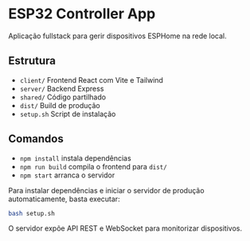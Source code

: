 # ESP32 Controller App

Aplicação fullstack para gerir dispositivos ESPHome na rede local.

## Estrutura
- `client/` Frontend React com Vite e Tailwind
- `server/` Backend Express
- `shared/` Código partilhado
- `dist/` Build de produção
- `setup.sh` Script de instalação

## Comandos
- `npm install` instala dependências
- `npm run build` compila o frontend para `dist/`
- `npm start` arranca o servidor

Para instalar dependências e iniciar o servidor de produção automaticamente,
basta executar:

```bash
bash setup.sh
```

O servidor expõe API REST e WebSocket para monitorizar dispositivos.
